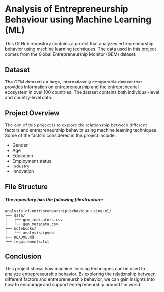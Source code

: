 # Analysis of Entrepreneurship Behaviour using Machine Learning (ML)

This GitHub repository contains a project that analyzes entrepreneurship behavior using machine learning techniques. The data used in this project comes from the Global Entrepreneurship Monitor (GEM) dataset.

## Dataset

The GEM dataset is a large, internationally comparable dataset that provides information on entrepreneurship and the entrepreneurial ecosystem in over 100 countries. The dataset contains both individual-level and country-level data.

## Project Overview

The aim of this project is to explore the relationship between different factors and entrepreneurship behavior using machine learning techniques. Some of the factors considered in this project include:

- Gender
- Age
- Education
- Employment status
- Industry
- Innovation

## File Structure

##### The repository has the following file structure:

    analysis-of-entrepreneurship-behaviour-using-ml/
    ├── data/
    │   ├── gem_indicators.csv
    │   └── gem_metadata.csv
    ├── notebooks/
    │   └── analysis.ipynb
    ├── README.md
    └── requirements.txt



## Conclusion

This project shows how machine learning techniques can be used to analyze entrepreneurship behavior. By exploring the relationship between different factors and entrepreneurship behavior, we can gain insights into how to encourage and support entrepreneurship around the world.
